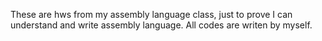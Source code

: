 These are hws from my assembly language class, just to prove I can understand and write assembly language.
All codes are writen by myself.
